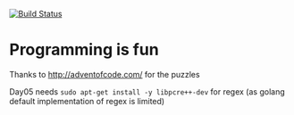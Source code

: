 [![Build Status](https://travis-ci.org/MecuSorin/AdventOfCode.svg?branch=master)](https://travis-ci.org/MecuSorin/AdventOfCode) 
 
# Programming is fun


Thanks to http://adventofcode.com/ for the puzzles


Day05 needs `sudo apt-get install -y libpcre++-dev` for regex (as golang default implementation of regex is limited)
